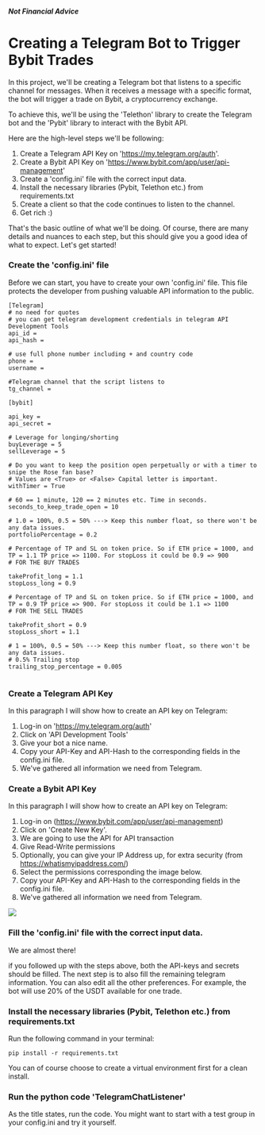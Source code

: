 ##### Not Financial Advice

# Creating a Telegram Bot to Trigger Bybit Trades

In this project, we'll be creating a Telegram bot that listens to a specific channel for messages. When it receives a message with a specific format, the bot will trigger a trade on Bybit, a cryptocurrency exchange.

To achieve this, we'll be using the 'Telethon' library to create the Telegram bot and the 'Pybit' library to interact with the Bybit API. 

Here are the high-level steps we'll be following:

1. Create a Telegram API Key on 'https://my.telegram.org/auth'.
1. Create a Bybit API Key on 'https://www.bybit.com/app/user/api-management' 
1. Create a 'config.ini' file with the correct input data.
1. Install the necessary libraries (Pybit, Telethon etc.) from requirements.txt
1. Create a client so that the code continues to listen to the channel.
1. Get rich :)

That's the basic outline of what we'll be doing. Of course, there are many details and nuances to each step, but this should give you a good idea of what to expect. Let's get started!

### Create the 'config.ini' file
Before we can start, you have to create your own 'config.ini' file. This file protects the developer from pushing valuable API information to the public. 

```
[Telegram]
# no need for quotes
# you can get telegram development credentials in telegram API Development Tools
api_id = 
api_hash = 

# use full phone number including + and country code
phone = 
username = 

#Telegram channel that the script listens to
tg_channel = 

[bybit]

api_key =
api_secret = 

# Leverage for longing/shorting
buyLeverage = 5
sellLeverage = 5

# Do you want to keep the position open perpetually or with a timer to snipe the Rose fan base? 
# Values are <True> or <False> Capital letter is important. 
withTimer = True

# 60 == 1 minute, 120 == 2 minutes etc. Time in seconds.
seconds_to_keep_trade_open = 10

# 1.0 = 100%, 0.5 = 50% ---> Keep this number float, so there won't be any data issues.
portfolioPercentage = 0.2

# Percentage of TP and SL on token price. So if ETH price = 1000, and TP = 1.1 TP price => 1100. For stopLoss it could be 0.9 => 900
# FOR THE BUY TRADES

takeProfit_long = 1.1
stopLoss_long = 0.9

# Percentage of TP and SL on token price. So if ETH price = 1000, and TP = 0.9 TP price => 900. For stopLoss it could be 1.1 => 1100
# FOR THE SELL TRADES

takeProfit_short = 0.9
stopLoss_short = 1.1

# 1 = 100%, 0.5 = 50% ---> Keep this number float, so there won't be any data issues.
# 0.5% Trailing stop 
trailing_stop_percentage = 0.005


```

### Create a Telegram API Key
In this paragraph I will show how to create an API key on Telegram:


1. Log-in on 'https://my.telegram.org/auth' 
2. Click on 'API Development Tools'
3. Give your bot a nice name. 
4. Copy your API-Key and API-Hash to the corresponding fields in the config.ini file.
5. We've gathered all information we need from Telegram.

### Create a Bybit API Key
In this paragraph I will show how to create an API key on Telegram:

1. Log-in on (https://www.bybit.com/app/user/api-management) 
2. Click on 'Create New Key'. 
3. We are going to use the API for API transaction
4. Give Read-Write permissions
5. Optionally, you can give your IP Address up, for extra security (from https://whatismyipaddress.com/)
6. Select the permissions corresponding the image below.
7. Copy your API-Key and API-Hash to the corresponding fields in the config.ini file.
8. We've gathered all information we need from Telegram.

<img src="path/to/image.jpg">

### Fill the 'config.ini' file with the correct input data.
We are almost there!

if you followed up with the steps above, both the API-keys and secrets should be filled. The next step is to also fill the remaining telegram information. You can also edit all the other preferences. For example, the bot will use 20% of the USDT available for one trade.

### Install the necessary libraries (Pybit, Telethon etc.) from requirements.txt
Run the following command in your terminal: 

```
pip install -r requirements.txt
``` 
You can of course choose to create a virtual environment first for a clean install. 

### Run the python code 'TelegramChatListener'
As the title states, run the code. You might want to start with a test group in your config.ini and try it yourself.


